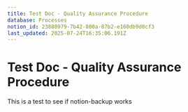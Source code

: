 ```yaml
---
title: Test Doc - Quality Assurance Procedure
database: Processes
notion_id: 23880979-7b42-800a-87b2-e160db9d0cf3
last_updated: 2025-07-24T16:35:06.191Z
---
```


# Test Doc - Quality Assurance Procedure


This is a test to see if notion-backup works

